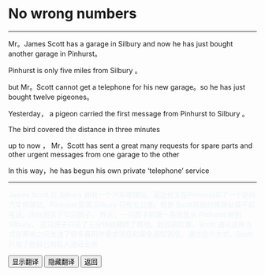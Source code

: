 # No wrong numbers

------

Mr。James Scott has a garage in Silbury and now he has just bought another garage in Pinhurst。

Pinhurst is only five miles from  Silbury 。

but Mr。Scott cannot get a telephone for his new garage。so he has just bought twelve pigeones。

Yesterday， a pigeon carried the first message from Pinhurst to Silbury 。

The bird covered the distance in three minutes

up to now ， Mr，Scott has sent a great many requests for spare parts and other urgent messages from one garage to the other

In this way，he has begun his own private ‘telephone’  service



------

<div >
    <p id='a' style="color:lightblue;opacity:0.2">
        James Scott 在 Silbury 拥有一个汽车修理站，最近他又在Pinhurst买了一个新的汽车修理站。Pinhurst 距离 Silbury 只有五公里。但是 Scott在他的修理站装不起电话。所以他买了12只鸽子。
        昨天，一只鸽子把第一条消息从 Pinhurst 带到 Silbury。
        这只鸽子只花了三分钟就横跨了两地。到目前位置，Scott 通过这种方式在两地之间发送了很多备用件需求消息和紧急通知消息。通过这个方式，Scott开始了他自己的私人通话业务
    </p>
    <button onclick="document.getElementById('a').style.opacity=1">显示翻译</button>
    <button onclick="document.getElementById('a').style.opacity=0">隐藏翻译</button>
    <button onclick="javascript:window.history.go(-1)">返回</button>
</div>



